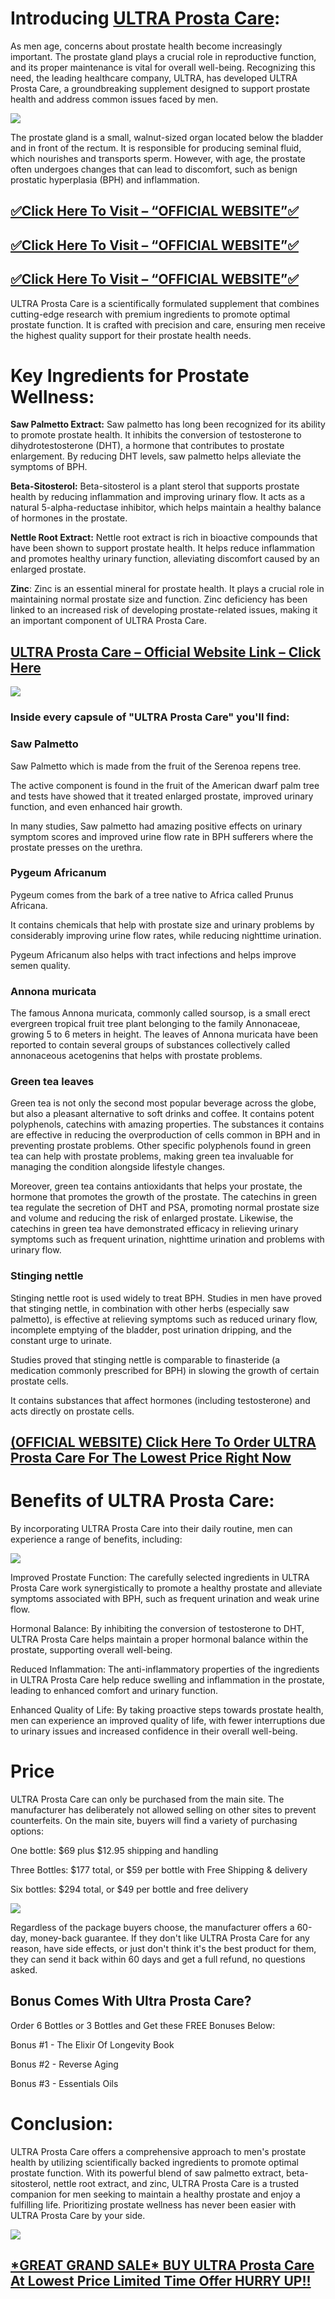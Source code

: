 **Introducing [ULTRA Prosta Care](https://www.facebook.com/people/ULTRA-Prosta-Care/100093067732290/):**
========================================================================================================

As men age, concerns about prostate health become increasingly important. The prostate gland plays a crucial role in reproductive function, and its proper maintenance is vital for overall well-being. Recognizing this need, the leading healthcare company, ULTRA, has developed ULTRA Prosta Care, a groundbreaking supplement designed to support prostate health and address common issues faced by men.

[![](https://blogger.googleusercontent.com/img/b/R29vZ2xl/AVvXsEhJMWCMHBjdxkepuuyvWclYp3ALS9L6mBbiqDwVuPy4LtDhv6CmNovBiRhRdVVOQArqpWaIjcfZUdy2GzQoVWar0tXS6LPT-D8wzrkd9tnnEgFnI4IEUKvS9v98U9KuDIVIFQDP6j3FAuUt5R3g5yibhGxLJ8B9fhYqwtslbkca_0MD9UBFkLnYmFhL/w640-h384/Untitled%20design.jpg)](https://www.glitco.com/get-ultra-prosta-care)

The prostate gland is a small, walnut-sized organ located below the bladder and in front of the rectum. It is responsible for producing seminal fluid, which nourishes and transports sperm. However, with age, the prostate often undergoes changes that can lead to discomfort, such as benign prostatic hyperplasia (BPH) and inflammation.

[**✅Click Here To Visit – “OFFICIAL WEBSITE”✅**](https://www.glitco.com/get-ultra-prosta-care)
----------------------------------------------------------------------------------------------

[**✅Click Here To Visit – “OFFICIAL WEBSITE”✅**](https://www.glitco.com/get-ultra-prosta-care)
----------------------------------------------------------------------------------------------

[**✅Click Here To Visit – “OFFICIAL WEBSITE”✅**](https://www.glitco.com/get-ultra-prosta-care)
----------------------------------------------------------------------------------------------

ULTRA Prosta Care is a scientifically formulated supplement that combines cutting-edge research with premium ingredients to promote optimal prostate function. It is crafted with precision and care, ensuring men receive the highest quality support for their prostate health needs.

**Key Ingredients for Prostate Wellness:**
==========================================

**Saw Palmetto Extract:** Saw palmetto has long been recognized for its ability to promote prostate health. It inhibits the conversion of testosterone to dihydrotestosterone (DHT), a hormone that contributes to prostate enlargement. By reducing DHT levels, saw palmetto helps alleviate the symptoms of BPH.

**Beta-Sitosterol:** Beta-sitosterol is a plant sterol that supports prostate health by reducing inflammation and improving urinary flow. It acts as a natural 5-alpha-reductase inhibitor, which helps maintain a healthy balance of hormones in the prostate.

**Nettle Root Extract:** Nettle root extract is rich in bioactive compounds that have been shown to support prostate health. It helps reduce inflammation and promotes healthy urinary function, alleviating discomfort caused by an enlarged prostate.

**Zinc**: Zinc is an essential mineral for prostate health. It plays a crucial role in maintaining normal prostate size and function. Zinc deficiency has been linked to an increased risk of developing prostate-related issues, making it an important component of ULTRA Prosta Care.

**[ULTRA Prosta Care – Official Website Link – Click Here](https://www.glitco.com/get-ultra-prosta-care)**
----------------------------------------------------------------------------------------------------------

[![](https://blogger.googleusercontent.com/img/b/R29vZ2xl/AVvXsEhM00dG615C7cRmnYsjA119Kl4LCS6Qh4qY-FevJd5DAxz-6LxN0ApLehHmDeGd7bT1WI3HSNkZj812uRvMiwu9pIiSHKI3cyenkkLLK8C6mZWbcoYxu4_px56SP7prrQuBE6fwpArsRCPVf4kUEGCE4VIh1jNvgEh3Jqv63ooJABVWQWBAii-JmC1P/w640-h192/ULTRE.jpg)](https://www.glitco.com/get-ultra-prosta-care)

### **Inside every capsule of "ULTRA Prosta Care" you'll find:**

### **Saw Palmetto**

Saw Palmetto which is made from the fruit of the Serenoa repens tree.

The active component is found in the fruit of the American dwarf palm tree and tests have showed that it treated enlarged prostate, improved urinary function, and even enhanced hair growth.

In many studies, Saw palmetto had amazing positive effects on urinary symptom scores and improved urine flow rate in BPH sufferers where the prostate presses on the urethra.

### **Pygeum Africanum**

Pygeum comes from the bark of a tree native to Africa called Prunus Africana.

It contains chemicals that help with prostate size and urinary problems by considerably improving urine flow rates, while reducing nighttime urination.

Pygeum Africanum also helps with tract infections and helps improve semen quality.

### **Annona muricata**

The famous Annona muricata, commonly called soursop, is a small erect evergreen tropical fruit tree plant belonging to the family Annonaceae, growing 5 to 6 meters in height. The leaves of Annona muricata have been reported to contain several groups of substances collectively called annonaceous acetogenins that helps with prostate problems.

### **Green tea leaves**

Green tea is not only the second most popular beverage across the globe, but also a pleasant alternative to soft drinks and coffee. It contains potent polyphenols, catechins with amazing properties. The substances it contains are effective in reducing the overproduction of cells common in BPH and in preventing prostate problems. Other specific polyphenols found in green tea can help with prostate problems, making green tea invaluable for managing the condition alongside lifestyle changes.

Moreover, green tea contains antioxidants that helps your prostate, the hormone that promotes the growth of the prostate. The catechins in green tea regulate the secretion of DHT and PSA, promoting normal prostate size and volume and reducing the risk of enlarged prostate. Likewise, the catechins in green tea have demonstrated efficacy in relieving urinary symptoms such as frequent urination, nighttime urination and problems with urinary flow.

### **Stinging nettle**

Stinging nettle root is used widely to treat BPH. Studies in men have proved that stinging nettle, in combination with other herbs (especially saw palmetto), is effective at relieving symptoms such as reduced urinary flow, incomplete emptying of the bladder, post urination dripping, and the constant urge to urinate.

Studies proved that stinging nettle is comparable to finasteride (a medication commonly prescribed for BPH) in slowing the growth of certain prostate cells.

It contains substances that affect hormones (including testosterone) and acts directly on prostate cells.

**[(OFFICIAL WEBSITE) Click Here To Order ULTRA Prosta Care For The Lowest Price Right Now](https://www.glitco.com/get-ultra-prosta-care)**
-------------------------------------------------------------------------------------------------------------------------------------------

**Benefits of ULTRA Prosta Care:**
==================================

By incorporating ULTRA Prosta Care into their daily routine, men can experience a range of benefits, including:

[![](https://blogger.googleusercontent.com/img/b/R29vZ2xl/AVvXsEhHbmeEhdZgvmEWl6DSFKIXRZGLzmEp6ZkG6OGl0AgJqq4TkBGVdwiPZAy3xo40joKnpzsoPoCA3CAU1_ITzyx3jREFz-HGXfFte8p9GfhMLhZRMiiFNz0kpU4EX4rbdUBllJI34gA8H9KHO5a9dbpbYt9aBI0y0qHGQUHpeS0fSGWPf66gwxKjyLru/w640-h214/Screenshot%20(574).png)](https://www.glitco.com/get-ultra-prosta-care)

Improved Prostate Function: The carefully selected ingredients in ULTRA Prosta Care work synergistically to promote a healthy prostate and alleviate symptoms associated with BPH, such as frequent urination and weak urine flow.

Hormonal Balance: By inhibiting the conversion of testosterone to DHT, ULTRA Prosta Care helps maintain a proper hormonal balance within the prostate, supporting overall well-being.

Reduced Inflammation: The anti-inflammatory properties of the ingredients in ULTRA Prosta Care help reduce swelling and inflammation in the prostate, leading to enhanced comfort and urinary function.

Enhanced Quality of Life: By taking proactive steps towards prostate health, men can experience an improved quality of life, with fewer interruptions due to urinary issues and increased confidence in their overall well-being.

**Price**
=========

ULTRA Prosta Care can only be purchased from the main site. The manufacturer has deliberately not allowed selling on other sites to prevent counterfeits. On the main site, buyers will find a variety of purchasing options:

One bottle: $69 plus $12.95 shipping and handling

Three Bottles: $177 total, or $59 per bottle with Free Shipping & delivery

Six bottles: $294 total, or $49 per bottle and free delivery

[![](https://blogger.googleusercontent.com/img/b/R29vZ2xl/AVvXsEhDi7B3H13DcO08ux7MILzOuMA5gJG_BIdY2ZQSCyOwjbybP0R1XsXCk9MX9Oxqazj6sTpi88738FGn93NRboKsIYTNJhQQcm90bHSqNhcrTAsXY-5ZNYiLDzxvzLykgR4M9pN-pjYs5N2s8PqdNBwM4StsW_LCTFHf0W93SDU3ADsZZGVeMs76lJad/w640-h348/Screenshot%20(576).png)](https://www.glitco.com/get-ultra-prosta-care)

Regardless of the package buyers choose, the manufacturer offers a 60-day, money-back guarantee. If they don't like ULTRA Prosta Care for any reason, have side effects, or just don't think it's the best product for them, they can send it back within 60 days and get a full refund, no questions asked.

**Bonus Comes With Ultra Prosta Care?**
---------------------------------------

Order 6 Bottles or 3 Bottles and Get these FREE Bonuses Below:

Bonus #1 - The Elixir Of Longevity Book

Bonus #2 - Reverse Aging

Bonus #3 - Essentials Oils

**Conclusion:**
===============

ULTRA Prosta Care offers a comprehensive approach to men's prostate health by utilizing scientifically backed ingredients to promote optimal prostate function. With its powerful blend of saw palmetto extract, beta-sitosterol, nettle root extract, and zinc, ULTRA Prosta Care is a trusted companion for men seeking to maintain a healthy prostate and enjoy a fulfilling life. Prioritizing prostate wellness has never been easier with ULTRA Prosta Care by your side.

[![](https://blogger.googleusercontent.com/img/b/R29vZ2xl/AVvXsEg0OCSGu9vRlrZGwbg6woyfru34o34IO4ykG-zG0pj2zZI3Gnnd0TVLj8VeBWkXZzDfMv_1DbxudMPiEY-IcClT39UnLycwiynTCHlR5ODFq4I8ACkjsvOxkVhJulegLij-kUeQMF7J5vSZeeBxHQd6_lOSGkSqy8Qo9Tp0sY4GrR6OOLYNdQ04Nv_t/w640-h228/Screenshot%20(577).png)](https://www.glitco.com/get-ultra-prosta-care)

[\*GREAT GRAND SALE\* BUY ULTRA Prosta Care At Lowest Price Limited Time Offer HURRY UP!!](https://www.glitco.com/get-ultra-prosta-care)
----------------------------------------------------------------------------------------------------------------------------------------
